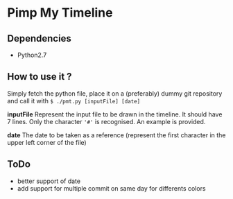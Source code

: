 Pimp My Timeline
================

Dependencies
------------

- Python2.7


How to use it ?
---------------

Simply fetch the python file, place it on a (preferably) dummy git repository and call it with `$ ./pmt.py [inputFile] [date]`

**inputFile**
Represent the input file to be drawn in the timeline. It should have 7 lines. Only the character `'#'` is recognised. An example is provided.

**date**
The date to be taken as a reference (represent the first character in the upper left corner of the file)

ToDo
----

- better support of date
- add support for multiple commit on same day for differents colors
